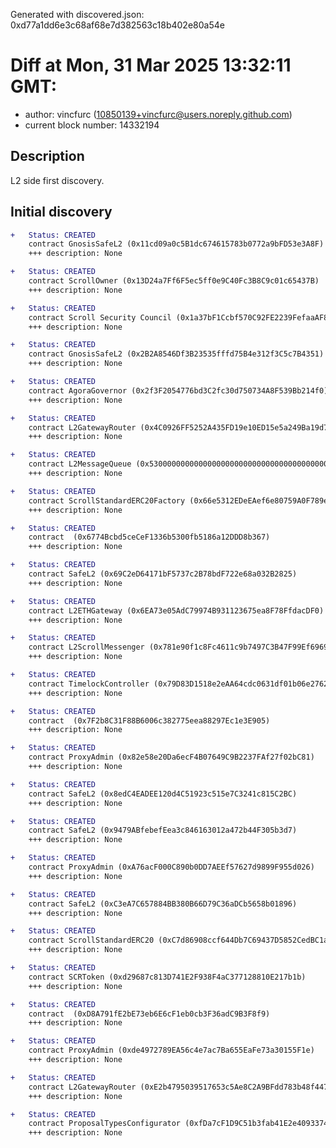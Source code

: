 Generated with discovered.json: 0xd77a1dd6e3c68af68e7d382563c18b402e80a54e

# Diff at Mon, 31 Mar 2025 13:32:11 GMT:

- author: vincfurc (<10850139+vincfurc@users.noreply.github.com>)
- current block number: 14332194

## Description

L2 side first discovery.

## Initial discovery

```diff
+   Status: CREATED
    contract GnosisSafeL2 (0x11cd09a0c5B1dc674615783b0772a9bFD53e3A8F)
    +++ description: None
```

```diff
+   Status: CREATED
    contract ScrollOwner (0x13D24a7Ff6F5ec5ff0e9C40Fc3B8C9c01c65437B)
    +++ description: None
```

```diff
+   Status: CREATED
    contract Scroll Security Council (0x1a37bF1Ccbf570C92FE2239FefaaAF861c2924DD)
    +++ description: None
```

```diff
+   Status: CREATED
    contract GnosisSafeL2 (0x2B2A8546Df3B23535fffd75B4e312f3C5c7B4351)
    +++ description: None
```

```diff
+   Status: CREATED
    contract AgoraGovernor (0x2f3F2054776bd3C2fc30d750734A8F539Bb214f0)
    +++ description: None
```

```diff
+   Status: CREATED
    contract L2GatewayRouter (0x4C0926FF5252A435FD19e10ED15e5a249Ba19d79)
    +++ description: None
```

```diff
+   Status: CREATED
    contract L2MessageQueue (0x5300000000000000000000000000000000000000)
    +++ description: None
```

```diff
+   Status: CREATED
    contract ScrollStandardERC20Factory (0x66e5312EDeEAef6e80759A0F789e7914Fb401484)
    +++ description: None
```

```diff
+   Status: CREATED
    contract  (0x6774Bcbd5ceCeF1336b5300fb5186a12DDD8b367)
    +++ description: None
```

```diff
+   Status: CREATED
    contract SafeL2 (0x69C2eD64171bF5737c2B78bdF722e68a032B2825)
    +++ description: None
```

```diff
+   Status: CREATED
    contract L2ETHGateway (0x6EA73e05AdC79974B931123675ea8F78FfdacDF0)
    +++ description: None
```

```diff
+   Status: CREATED
    contract L2ScrollMessenger (0x781e90f1c8Fc4611c9b7497C3B47F99Ef6969CbC)
    +++ description: None
```

```diff
+   Status: CREATED
    contract TimelockController (0x79D83D1518e2eAA64cdc0631df01b06e2762CC14)
    +++ description: None
```

```diff
+   Status: CREATED
    contract  (0x7F2b8C31F88B6006c382775eea88297Ec1e3E905)
    +++ description: None
```

```diff
+   Status: CREATED
    contract ProxyAdmin (0x82e58e20Da6ecF4B07649C9B2237FAf27f02bC81)
    +++ description: None
```

```diff
+   Status: CREATED
    contract SafeL2 (0x8edC4EADEE120d4C51923c515e7C3241c815C2BC)
    +++ description: None
```

```diff
+   Status: CREATED
    contract SafeL2 (0x9479ABfebefEea3c846163012a472b44F305b3d7)
    +++ description: None
```

```diff
+   Status: CREATED
    contract ProxyAdmin (0xA76acF000C890b0DD7AEEf57627d9899F955d026)
    +++ description: None
```

```diff
+   Status: CREATED
    contract SafeL2 (0xC3eA7C657884BB380B66D79C36aDCb5658b01896)
    +++ description: None
```

```diff
+   Status: CREATED
    contract ScrollStandardERC20 (0xC7d86908ccf644Db7C69437D5852CedBC1aD3f69)
    +++ description: None
```

```diff
+   Status: CREATED
    contract SCRToken (0xd29687c813D741E2F938F4aC377128810E217b1b)
    +++ description: None
```

```diff
+   Status: CREATED
    contract  (0xD8A791fE2bE73eb6E6cF1eb0cb3F36adC9B3F8f9)
    +++ description: None
```

```diff
+   Status: CREATED
    contract ProxyAdmin (0xde4972789EA56c4e7ac7Ba655EaFe73a30155F1e)
    +++ description: None
```

```diff
+   Status: CREATED
    contract L2GatewayRouter (0xE2b4795039517653c5Ae8C2A9BFdd783b48f447A)
    +++ description: None
```

```diff
+   Status: CREATED
    contract ProposalTypesConfigurator (0xfDa7cF1D9C51b3fab41E2e4093374DD8715D640E)
    +++ description: None
```

